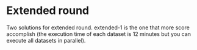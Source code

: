 # Extended round
Two solutions for extended round. 
extended-1 is the one that more score accomplish (the execution time of each dataset is 12 minutes but you can execute all datasets in parallel).